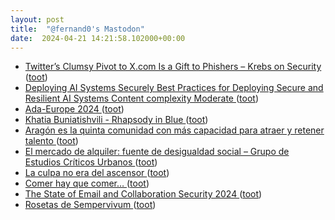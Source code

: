 ```yaml
---
layout: post
title:  "@fernand0's Mastodon"
date:  2024-04-21 14:21:58.102000+00:00
---
```

*  [Twitter’s Clumsy Pivot to X.com Is a Gift to Phishers – Krebs on Security ](https://krebsonsecurity.com/2024/04/twitters-clumsy-pivot-to-x-com-is-a-gift-to-phishers) ([toot](https://mastodon.social/@fernand0/112309653871016143))
*  [Deploying AI Systems Securely Best Practices for Deploying Secure and Resilient AI Systems Content complexity Moderate   ](https://www.cyber.gov.au/resources-business-and-government/governance-and-user-education/artificial-intelligence/deploying-ai-systems-securely) ([toot](https://mastodon.social/@fernand0/112308929180952141))
*  [Ada-Europe 2024   ](https://www.ada-europe.org/conference2024/) ([toot](https://mastodon.social/@fernand0/112308815933243426))
*  [Khatia Buniatishvili - Rhapsody in Blue ](https://www.youtube.com/watch?v=0U-IXWaapx4&amp%3Bfeature=youtu.b) ([toot](https://mastodon.social/@fernand0/112308416207759186))
*  [Aragón es la quinta comunidad con más capacidad para atraer y retener talento ](https://www.elperiodicodearagon.com/aragon/2024/04/15/aragon-quinta-comunidad-capacidad-atraer-talento-101112641.html?am) ([toot](https://mastodon.social/@fernand0/112308248442023151))
*  [El mercado de alquiler: fuente de desigualdad social – Grupo de Estudios Críticos Urbanos ](https://estudioscriticosurbanos.com/2024/04/15/el-mercadode-alquiler) ([toot](https://mastodon.social/@fernand0/112306524056834200))
*  [La culpa no era del ascensor ](https://cadenaser.com/nacional/2024/04/15/la-culpa-no-era-del-ascensor-cadena-ser) ([toot](https://mastodon.social/@fernand0/112304810537033295))
*  [Comer hay que comer… ](https://avecesunafoto.wordpress.com/2024/04/20/comer-hay-que-comer) ([toot](https://mastodon.social/@fernand0/112304570200936177))
*  [The State of Email and Collaboration Security 2024 ](https://www.mimecast.com/the-state-of-email-and-collaboration-security-2024) ([toot](https://mastodon.social/@fernand0/112304534836988854))
*  [Rosetas de Sempervivum ](https://www.flickr.com/photos/fernand0/53653241454) ([toot](https://mastodon.social/@fernand0/112304320745430138))
